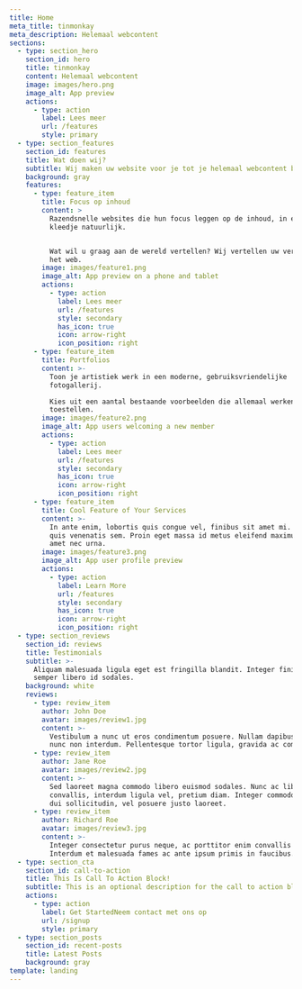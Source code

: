 ```yaml
---
title: Home
meta_title: tinmonkay
meta_description: Helemaal webcontent
sections:
  - type: section_hero
    section_id: hero
    title: tinmonkay
    content: Helemaal webcontent
    image: images/hero.png
    image_alt: App preview
    actions:
      - type: action
        label: Lees meer
        url: /features
        style: primary
  - type: section_features
    section_id: features
    title: Wat doen wij?
    subtitle: Wij maken uw website voor je tot je helemaal webcontent bent
    background: gray
    features:
      - type: feature_item
        title: Focus op inhoud
        content: >
          Razendsnelle websites die hun focus leggen op de inhoud, in een mooi
          kleedje natuurlijk.


          Wat wil u graag aan de wereld vertellen? Wij vertellen uw verhaal op
          het web.
        image: images/feature1.png
        image_alt: App preview on a phone and tablet
        actions:
          - type: action
            label: Lees meer
            url: /features
            style: secondary
            has_icon: true
            icon: arrow-right
            icon_position: right
      - type: feature_item
        title: Portfolios
        content: >-
          Toon je artistiek werk in een moderne, gebruiksvriendelijke
          fotogallerij.

          Kies uit een aantal bestaande voorbeelden die allemaal werken op alle
          toestellen.
        image: images/feature2.png
        image_alt: App users welcoming a new member
        actions:
          - type: action
            label: Lees meer
            url: /features
            style: secondary
            has_icon: true
            icon: arrow-right
            icon_position: right
      - type: feature_item
        title: Cool Feature of Your Services
        content: >-
          In ante enim, lobortis quis congue vel, finibus sit amet mi. Aenean
          quis venenatis sem. Proin eget massa id metus eleifend maximus sit
          amet nec urna.
        image: images/feature3.png
        image_alt: App user profile preview
        actions:
          - type: action
            label: Learn More
            url: /features
            style: secondary
            has_icon: true
            icon: arrow-right
            icon_position: right
  - type: section_reviews
    section_id: reviews
    title: Testimonials
    subtitle: >-
      Aliquam malesuada ligula eget est fringilla blandit. Integer finibus
      semper libero id sodales. 
    background: white
    reviews:
      - type: review_item
        author: John Doe
        avatar: images/review1.jpg
        content: >-
          Vestibulum a nunc ut eros condimentum posuere. Nullam dapibus quis
          nunc non interdum. Pellentesque tortor ligula, gravida ac commodo eu.
      - type: review_item
        author: Jane Roe
        avatar: images/review2.jpg
        content: >-
          Sed laoreet magna commodo libero euismod sodales. Nunc ac libero
          convallis, interdum ligula vel, pretium diam. Integer commodo sem at
          dui sollicitudin, vel posuere justo laoreet.
      - type: review_item
        author: Richard Roe
        avatar: images/review3.jpg
        content: >-
          Integer consectetur purus neque, ac porttitor enim convallis vitae.
          Interdum et malesuada fames ac ante ipsum primis in faucibus.
  - type: section_cta
    section_id: call-to-action
    title: This Is Call To Action Block!
    subtitle: This is an optional description for the call to action block.
    actions:
      - type: action
        label: Get StartedNeem contact met ons op
        url: /signup
        style: primary
  - type: section_posts
    section_id: recent-posts
    title: Latest Posts
    background: gray
template: landing
---
```

